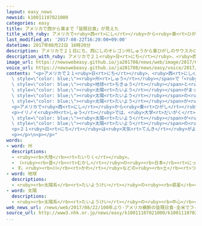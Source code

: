 ```yaml
---
layout: easy_news
newsid: k10011107021000
categories: easy
title: アメリカで西から東まで「皆既日食」が見えた
title_with_ruby: アメリカで<ruby>西<rt>にし</rt></ruby>から<ruby>東<rt>ひがし</rt></ruby>まで「<ruby>皆既日食<rt>かいきにっしょく</rt></ruby>」が<ruby>見<rt>み</rt></ruby>えた
last_modified_at: '2017-08-22T16:20:00+09:00'
datetime: 2017年08月22日 16時20分
description: アメリカで２１日にち、西にしのオレゴン州しゅうから東ひがしのサウスカロライナ州しゅうまでの１４の州しゅうで「皆既日食かいきにっしょく」がありました。
description_with_ruby: アメリカで２１<ruby>日<rt>にち</rt></ruby>、<ruby>西<rt>にし</rt></ruby>のオレゴン<ruby>州<rt>しゅう</rt></ruby>から<ruby>東<rt>ひがし</rt></ruby>のサウスカロライナ<ruby>州<rt>しゅう</rt></ruby>までの１４の<ruby>州<rt>しゅう</rt></ruby>で「<ruby>皆既日食<rt>かいきにっしょく</rt></ruby>」がありました。
image_url: https://newswebeasy.github.io/ja201708/news/web/image/2017/08/22/k10011107021000.jpg
voice_url: https://newswebeasy.github.io/ja201708/news/easy/voice/2017/08/22/k10011107021000.mp3
contents: "<p>アメリカで２１<ruby>日<rt>にち</rt></ruby>、<ruby>西<rt>にし</rt></ruby>のオレゴン<ruby>州<rt>しゅう</rt></ruby>から<ruby>東<rt>ひがし</rt></ruby>のサウスカロライナ<ruby>州<rt>しゅう</rt></ruby>までの１４の<span\
  \ style=\"color: blue;\"><ruby>州<rt>しゅう</rt></ruby></span>で「<ruby>皆既日食<rt>かいきにっしょく</rt></ruby>」がありました。<ruby>皆既日食<rt>かいきにっしょく</rt></ruby>は、<span\
  \ style=\"color: blue;\"><ruby>地球<rt>ちきゅう</rt></ruby></span>と<ruby>月<rt>つき</rt></ruby>と<span\
  \ style=\"color: blue;\"><ruby>太陽<rt>たいよう</rt></ruby></span>がまっすぐに<ruby>並<rt>なら</rt></ruby>んだとき、<span\
  \ style=\"color: blue;\"><ruby>太陽<rt>たいよう</rt></ruby></span>の<ruby>前<rt>まえ</rt></ruby>に<ruby>月<rt>つき</rt></ruby>があって、<span\
  \ style=\"color: blue;\"><ruby>太陽<rt>たいよう</rt></ruby></span>が<ruby>見<rt>み</rt></ruby>えなくなることです。</p>\n\
  <p>アメリカで<ruby>西<rt>にし</rt></ruby>から<ruby>東<rt>ひがし</rt></ruby>まで<ruby>皆既日食<rt>かいきにっしょく</rt></ruby>が<ruby>見<rt>み</rt></ruby>えたことは、９９<ruby>年<rt>ねん</rt></ruby><ruby>前<rt>まえ</rt></ruby>の１９１８<ruby>年<rt>ねん</rt></ruby>からありませんでした。</p>\n\
  <p>イリノイ<ruby>州<rt>しゅう</rt></ruby>では、<ruby>大学<rt>だいがく</rt></ruby>に１<ruby>万<rt>まん</rt></ruby>５０００<ruby>人<rt>にん</rt></ruby>ぐらいが<ruby>集<rt>あつ</rt></ruby>まって、みんなで<ruby>皆既日食<rt>かいきにっしょく</rt></ruby>を<ruby>楽<rt>たの</rt></ruby>しみました。<span\
  \ style=\"color: blue;\"><ruby>太陽<rt>たいよう</rt></ruby></span>が<ruby>全部<rt>ぜんぶ</rt></ruby><ruby>見<rt>み</rt></ruby>えなくなったあと、<span\
  \ style=\"color: blue;\"><ruby>太陽<rt>たいよう</rt></ruby></span>の<ruby>光<rt>ひかり</rt></ruby>が<ruby>月<rt>つき</rt></ruby>の<ruby>周<rt>まわ</rt></ruby>りから<ruby>少<rt>すこ</rt></ruby>し<ruby>見<rt>み</rt></ruby>えて<ruby>指輪<rt>ゆびわ</rt></ruby>のような<ruby>形<rt>かたち</rt></ruby>になりました。<ruby>見<rt>み</rt></ruby>ていた<ruby>人<rt>ひと</rt></ruby>たちは、<ruby>大<rt>おお</rt></ruby>きな<ruby>声<rt>こえ</rt></ruby>を<ruby>出<rt>だ</rt></ruby>して<ruby>喜<rt>よろこ</rt></ruby>んでいました。</p>\n\
  <p>２１<ruby>日<rt>にち</rt></ruby>は<ruby>天気<rt>てんき</rt></ruby>がよかったため、アメリカではたくさんの<ruby>場所<rt>ばしょ</rt></ruby>で<ruby>皆既日食<rt>かいきにっしょく</rt></ruby>を<ruby>見<rt>み</rt></ruby>ることができました。</p>\n\
  <p></p>\n<p></p>"
words:
- word: 州
  descriptions:
  - <ruby><rb>大陸</rb><rt>たいりく</rt></ruby>。
  - （<ruby><rb>昔</rb><rt>むかし</rt></ruby>の<ruby><rb>日本</rb><rt>にっぽん</rt></ruby>や、<ruby><rb>今</rb><rt>いま</rt></ruby>のアメリカなどで）<ruby><rb>政治</rb><rt>せいじ</rt></ruby>をするつごうで<ruby><rb>分</rb><rt>わ</rt></ruby>けた<ruby><rb>地方</rb><rt>ちほう</rt></ruby>の<ruby><rb>区切</rb><rt>くぎ</rt></ruby>り。
  - す。<ruby><rb>川</rb><rt>かわ</rt></ruby>などの<ruby><rb>土</rb><rt>つち</rt></ruby>や<ruby><rb>砂</rb><rt>すな</rt></ruby>が<ruby><rb>積</rb><rt>つ</rt></ruby>もってできた<ruby><rb>小</rb><rt>ちい</rt></ruby>さな<ruby><rb>陸地</rb><rt>りくち</rt></ruby>。
- word: 地球
  descriptions:
  - <ruby><rb>太陽系</rb><rt>たいようけい</rt></ruby>の<ruby><rb>惑星</rb><rt>わくせい</rt></ruby>の<ruby><rb>一</rb><rt>ひと</rt></ruby>つ。<ruby><rb>太陽</rb><rt>たいよう</rt></ruby>から<ruby><rb>三番</rb><rt>さんばん</rt></ruby>めの<ruby><rb>星</rb><rt>ほし</rt></ruby>で、わたしたちが<ruby><rb>住</rb><rt>す</rt></ruby>んでいる<ruby><rb>天体</rb><rt>てんたい</rt></ruby>。<ruby><rb>自分</rb><rt>じぶん</rt></ruby>で<ruby><rb>回</rb><rt>まわ</rt></ruby>りながら（<ruby><rb>自転</rb><rt>じてん</rt></ruby>）、さらに<ruby><rb>太陽</rb><rt>たいよう</rt></ruby>の<ruby><rb>周</rb><rt>まわ</rt></ruby>りを３６５<ruby><rb>日</rb><rt>にち</rt></ruby>で<ruby><rb>回</rb><rt>まわ</rt></ruby>っている（<ruby><rb>公転</rb><rt>こうてん</rt></ruby>）。
- word: 太陽
  descriptions:
  - <ruby><rb>太陽系</rb><rt>たいようけい</rt></ruby>の<ruby><rb>中心</rb><rt>ちゅうしん</rt></ruby>で<ruby><rb>高</rb><rt>たか</rt></ruby>い<ruby><rb>熱</rb><rt>ねつ</rt></ruby>と<ruby><rb>光</rb><rt>ひかり</rt></ruby>を<ruby><rb>出</rb><rt>だ</rt></ruby>している<ruby><rb>星</rb><rt>ほし</rt></ruby>。<ruby><rb>地球</rb><rt>ちきゅう</rt></ruby>に<ruby><rb>熱</rb><rt>ねつ</rt></ruby>や<ruby><rb>光</rb><rt>ひかり</rt></ruby>をあたえ、<ruby><rb>生物</rb><rt>せいぶつ</rt></ruby>を<ruby><rb>育</rb><rt>そだ</rt></ruby>てる。お<ruby><rb>日</rb><rt>ひ</rt></ruby>さま。
web_news_url: /news/web/2017/08/22/100年ぶり-アメリカ横断の皆既日食-全米でフィーバー/
source_url: http://www3.nhk.or.jp/news/easy/k10011107021000/k10011107021000.html
...
```

